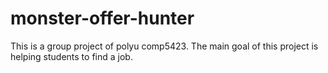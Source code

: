 # monster-offer-hunter
This is a group project of polyu comp5423. The main goal of this project is helping students to find a job.
